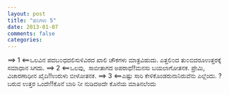 ```yaml
---
layout: post
title: "ಹನಿಗಳು 5"
date: 2013-01-07
comments: false
categories: 
---
```



==&gt; 1 &lt;==ಒಲವಿನ ಪದಬ೦ಧದಲಿಸುಳಿವಿರದ ಖಾಲಿ ಚೌಕಗಳು ಮಾತ್ರವಿಹುದು. ಎತ್ತಲಿ೦ದ ತು೦ಬಿದರೂಉತ್ತರಕ್ಕೆ ಸಮಾಧಾನ ಸಿಗದು. ==&gt; 2 &lt;==ಒಲವು,  ಸಾಬೀತಾಗದ ಅಪರಾಧ!!ಮನಸು ಬಯಲಾಗೋತನಕ. ಪ್ರೇಮಿ, ವಿಚಾರಣಾಧೀನ ಖೈದಿ!!ಉರುಳು ಬೀಳೋತನಕ. ==&gt; 3 &lt;==ಎಷ್ಟು ಸಾರಿ ಕೇಳಿಕೊಂಡರುನಾನಿರುವೆನು ಎಲ್ಲೆಂದು. ?ಬರುವ ಉತ್ತರ ಒಂದೇ!!ಕೊನೆ ಬಾರಿ ನೀ ನುಡಿದಅದೇ ಕೊನೆಯ ಮಾತಿನಲೆಂದು
